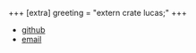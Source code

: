 +++
[extra]
greeting = "extern crate lucas;"
+++

- [github](https://github.com/pants721)
- [email](mailto:lucasnewcomb721@gmail.com)
